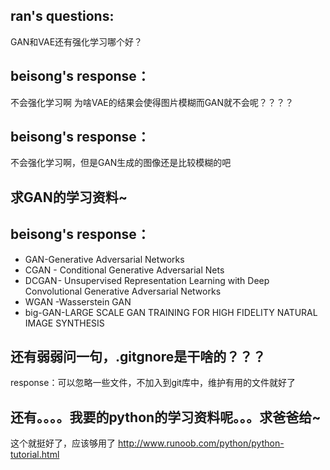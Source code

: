 ## ran's questions:
GAN和VAE还有强化学习哪个好？
## beisong's response：
不会强化学习啊
为啥VAE的结果会使得图片模糊而GAN就不会呢？？？？
## beisong's response：
不会强化学习啊，但是GAN生成的图像还是比较模糊的吧

## 求GAN的学习资料~

## beisong's response：
+ GAN-Generative Adversarial Networks
+ CGAN - Conditional Generative Adversarial Nets
+ DCGAN - Unsupervised Representation Learning with Deep Convolutional Generative Adversarial Networks
+ WGAN -Wasserstein GAN 
+ big-GAN-LARGE SCALE GAN TRAINING FOR HIGH FIDELITY NATURAL IMAGE SYNTHESIS

## 还有弱弱问一句，.gitgnore是干啥的？？？
response：可以忽略一些文件，不加入到git库中，维护有用的文件就好了

## 还有。。。。我要的python的学习资料呢。。。求爸爸给~
这个就挺好了，应该够用了
http://www.runoob.com/python/python-tutorial.html
